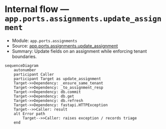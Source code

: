 # Internal flow — `app.ports.assignments.update_assignment`

- Module: `app.ports.assignments`
- Source: [app.ports.assignments.update_assignment](../Src/backend/app/ports/assignments.py#L63)
- Summary: Update fields on an assignment while enforcing tenant boundaries.

```mermaid
sequenceDiagram
    autonumber
    participant Caller
    participant Target as update_assignment
    Target->>Dependency: _ensure_same_tenant
    Target->>Dependency: _to_assignment_resp
    Target->>Dependency: db.commit
    Target->>Dependency: db.get
    Target->>Dependency: db.refresh
    Target->>Dependency: fastapi.HTTPException
    Target-->>Caller: result
    alt Error path
        Target-->>Caller: raises exception / records triage
    end
```